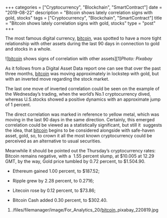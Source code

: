 +++
categories = ["Cryptocurrency", "Blockchain", "SmartContract"]
date = "2019-08-22"
description = "Bitcoin shows lately correlation signs with gold, stocks"
tags = ["Cryptocurrency", "Blockchain", "SmartContract"]
title = "Bitcoin shows lately correlation signs with gold, stocks"
type = "post"
+++

The most famous digital currency, [bitcoin](https://www.letsplayfx.com/blog/forex-for-bitcoin/), was spotted to have a more
tight relationship with other assets during the last 90 days in
connection to gold and stocks in a whole.

![[bitcoin](https://www.letsplayfx.com/blog/forex-for-bitcoin/) shows signs of correlation with other assets][1]_Photo:
Pixabay_

As it follows from a Digital Asset Data report one can see that over the
past three months, [bitcoin](https://www.letsplayfx.com/blog/forex-for-bitcoin/) was moving approximately in lockstep with
gold, but with an inverted move regarding the stock market.

The last one move of inverted correlation could be seen on the example
of the Wednesday’s trading, when the world’s No.1 cryptocurrency dived,
whereas U.S.stocks showed a positive dynamics with an approximate jump
of 1 percent.

The direct correlation was marked in reference to yellow metal, which
was moving in the last 90 days in the same direction. Certainly, this
emerged correlation could be viewed as a statistically significant, but
still it  suggests the idea, that [bitcoin](https://www.letsplayfx.com/blog/forex-for-bitcoin/) begins to be considered
alongside with safe-haven asset, gold, so, to crown it all the most
known cryptocurrency could be perceived as an alternative to usual
securities.

Meanwhile it should be pointed out the Thursday’s cryptocurrency rates:
Bitcoin remains negative, with a  1.55 percent slump, at $10.005 at
12.29 GMT, by the way, Gold price tumbled by 0.72 percent, to $1.504.90.

  * Ethereum gained 1.00 percent, to $187.52;

  * Ripple grew by 2.28 percent, to 0.2716;

  * Litecoin rose by 0.12 percent, to $73.86;

  * Bitcoin Cash added 0.30 percent, to $302.40.

   1. /files/filemanager/image/For_Analytics_20/[bitcoin](https://www.letsplayfx.com/blog/forex-for-bitcoin/)_pixabay_220819.jpg